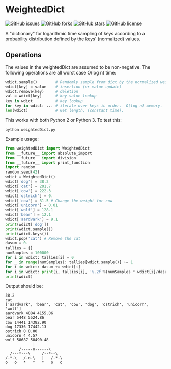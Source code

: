# WeightedDict
[![GitHub issues](https://img.shields.io/github/issues/google/weighted-dict?logo=github&color=red)](https://github.com/google/weighted-dict/issues)
[![GitHub forks](https://img.shields.io/github/forks/google/weighted-dict?logo=github&color=blue)](https://github.com/google/weighted-dict/network)
[![GitHub stars](https://img.shields.io/github/stars/google/weighted-dict?logo=github&color=orange)](https://github.com/google/weighted-dict/stargazers)
[![GitHub license](https://img.shields.io/github/license/google/weighted-dict?logo=github)](https://github.com/google/weighted-dict/blob/master/LICENSE)

A "dictionary" for logarithmic time sampling of keys according to a probability
distribution defined by the keys' (normalized) values.

## Operations

The values in the weightedDict are assumed to be non-negative.
The following operations are all worst case O(log n) time:

``` python
wdict.sample()        # Randomly sample from dict by the normalized weight. 
wdict[key] = value    # insertion (or value update)
wdict.remove(key)     # deletion
val = wdict[key]      # key-value lookup
key in wdict          # key lookup
for key in wdict: ... # iterate over keys in order.  O(log n) memory.
len(wdict)            # Get length, (constant time).
```

This works with both Python 2 or Python 3.  To test this:
``` shell
python weightedDict.py
```

Example usage:
``` python
from weightedDict import WeightedDict
from __future__ import absolute_import
from __future__ import division
from __future__ import print_function
import random
random.seed(42)
wdict = WeightedDict()
wdict['dog'] = 38.2
wdict['cat'] = 201.7
wdict['cow'] = 222.3
wdict['ostrich'] = 0.
wdict['cow'] = 31.5 # Change the weight for cow
wdict['unicorn'] = 0.01
wdict['wolf'] = 128.1
wdict['bear'] = 12.1
wdict['aardvark'] = 9.1
print(wdict['dog'])
print(wdict.sample())
print(wdict.keys())
wdict.pop('cat') # Remove the cat
dasum = 0.
tallies = {}
numSamples = 100000
for i in wdict: tallies[i] = 0
for _ in range(numSamples): tallies[wdict.sample()] += 1
for i in wdict: dasum += wdict[i]
for i in wdict: print(i, tallies[i], '%.2f'%(numSamples * wdict[i]/dasum))
print(wdict)
```

Output should be:
```
38.2
cat
['aardvark', 'bear', 'cat', 'cow', 'dog', 'ostrich', 'unicorn', 'wolf']
aardvark 4084 4155.06
bear 5448 5524.86
cow 14441 14382.90
dog 17336 17442.13
ostrich 0 0.00
unicorn 4 4.57
wolf 58687 58490.48
            |
      /-----o------\
  /---*---\     /--*--\
/-*-\   /-o-\   |   /-*-\
o   o   *   *   *   o   o
```
